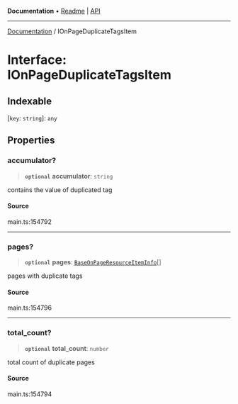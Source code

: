 **Documentation** • [Readme](../README.md) \| [API](../globals.md)

***

[Documentation](../README.md) / IOnPageDuplicateTagsItem

# Interface: IOnPageDuplicateTagsItem

## Indexable

 \[`key`: `string`\]: `any`

## Properties

### accumulator?

> **`optional`** **accumulator**: `string`

contains the value of duplicated tag

#### Source

main.ts:154792

***

### pages?

> **`optional`** **pages**: [`BaseOnPageResourceItemInfo`](../classes/BaseOnPageResourceItemInfo.md)[]

pages with duplicate tags

#### Source

main.ts:154796

***

### total\_count?

> **`optional`** **total\_count**: `number`

total count of duplicate pages

#### Source

main.ts:154794
